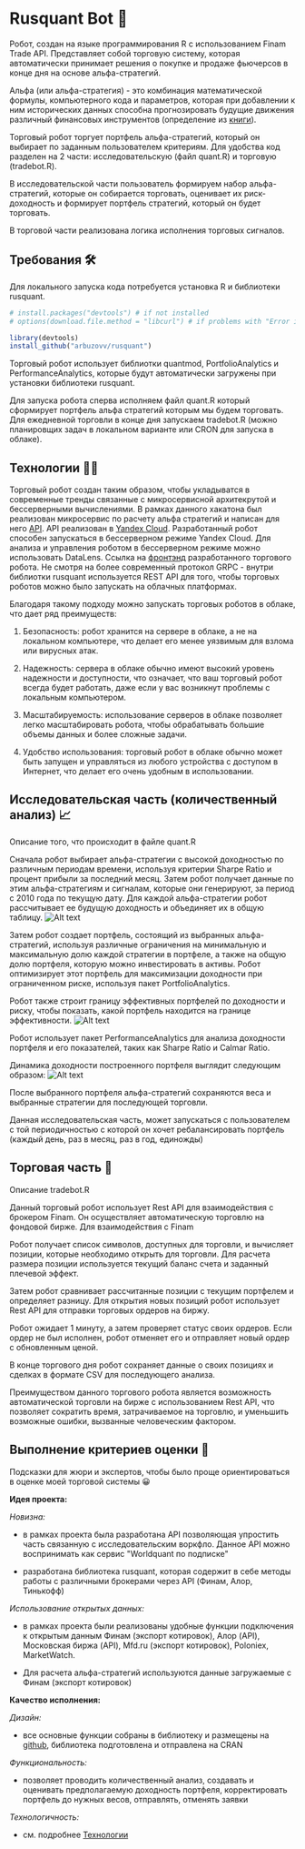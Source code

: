 # Rusquant Bot 🚀


Робот, создан на языке программирования R с использованием Finam Trade API. Представляет собой торговую систему, которая автоматически принимает решения о покупке и продаже фьючерсов в конце дня на основе альфа-стратегий.

Альфа (или альфа-стратегия) - это комбинация математической формулы, компьютерного кода и параметров, которая при добавлении к ним исторических данных способна прогнозировать будущие движения различный финансовых инструментов (определение из [книги](https://www.amazon.com/Finding-Alphas-Quantitative-Approach-Strategies/dp/1119057868)).

Торговый робот торгует портфель альфа-стратегий, который он выбирает по заданным пользователем критериям. Для удобства код разделен на 2 части: исследовательскую (файл quant.R) и торговую (tradebot.R).

В исследовательской части пользователь формируем набор альфа-стратегий, которые он собирается торговать, оценивает их риск-доходность и формирует портфель стратегий, который он будет торговать.

В торговой части реализована логика исполнения торговых сигналов.

## Требования   🛠️

Для локального запуска кода потребуется установка R и библиотеки rusquant.

``` r
# install.packages("devtools") # if not installed
# options(download.file.method = "libcurl") # if problems with "Error in utils::download.file(url, path...."

library(devtools)
install_github("arbuzovv/rusquant")
```

Торговый робот использует библиотки quantmod, PortfolioAnalytics и PerformanceAnalytics, которые будут автоматически загружены при установки библиотеки rusquant.

Для запуска робота сперва исполняем файл quant.R который сформирует портфель альфа стратегий которым мы будем торговать.
Для ежедневной торговли в конце дня запускаем tradebot.R (можно планировщих задач в локальном варианте или CRON для запуска в облаке).

## Технологии    🧑‍💻

Торговый робот создан таким образом, чтобы укладыватся в современные тренды связанные с микросервисной архитекрутой и бессерверными вычислениями. В рамках данного хакатона был реализован микросервис по расчету альфа стратегий и написан для него [API](https://swagger.rusquant.ru). API реализован в [Yandex Cloud](https://cloud.yandex.ru). Разработанный робот способен запускаться в бессерверном режиме Yandex Cloud. Для анализа и управления роботом в бессерверном режиме можно использовать DataLens. Ссылка на [фронтэнд](https://datalens.yandex/4l4yydg8alqou) разработанного торгового робота. Не смотря на более современный протокол GRPC - внутри библиотки rusquant используется REST API для того, чтобы торговых роботов можно было запускать на облачных платформах.

Благодаря такому подходу можно запускать торговых роботов в облаке, что дает ряд преимуществ:

1.  Безопасность: робот хранится на сервере в облаке, а не на локальном компьютере, что делает его менее уязвимым для взлома или вирусных атак.

2.  Надежность: сервера в облаке обычно имеют высокий уровень надежности и доступности, что означает, что ваш торговый робот всегда будет работать, даже если у вас возникнут проблемы с локальным компьютером.

3.  Масштабируемость: использование серверов в облаке позволяет легко масштабировать робота, чтобы обрабатывать большие объемы данных и более сложные задачи.

4.  Удобство использования: торговый робот в облаке обычно может быть запущен и управляться из любого устройства с доступом в Интернет, что делает его очень удобным в использовании.

## Исследовательская часть (количественный анализ)  📈

Описание того, что происходит в файле quant.R

Сначала робот выбирает альфа-стратегии с высокой доходностью по различным периодам времени, используя критерии Sharpe Ratio и процент прибыли за последний месяц. Затем робот получает данные по этим альфа-стратегиям и сигналам, которые они генерируют, за период с 2010 года по текущую дату. Для каждой альфа-стратегии робот рассчитывает ее будущую доходность и объединяет их в общую таблицу.
![Alt text](img/alpha.png "Динамика альфа стратегий")

Затем робот создает портфель, состоящий из выбранных альфа-стратегий, используя различные ограничения на минимальную и максимальную долю каждой стратегии в портфеле, а также на общую долю портфеля, которую можно инвестировать в активы. Робот оптимизирует этот портфель для максимизации доходности при ограниченном риске, используя пакет PortfolioAnalytics.

Робот также строит границу эффективных портфелей по доходности и риску, чтобы показать, какой портфель находится на границе эффективности. 
![Alt text](img/frontier.png "Граница эффективных портфелей")

Робот использует пакет PerformanceAnalytics для анализа доходности портфеля и его показателей, таких как Sharpe Ratio и Calmar Ratio.

Динамика доходности построенного портфеля выглядит следующим образом:
![Alt text](img/strategy.png "Доходность портфеля")

После выбранного портфеля альфа-стратегий сохраняются веса и выбранные стратегии для последующей торговли.

Данная исследовательская часть, может запускаться с пользователем с той периодичностью с которой он хочет ребалансировать портфель (каждый день, раз в месяц, раз в год, единожды)

## Торговая часть   💸

Описание tradebot.R

Данный торговый робот использует Rest API для взаимодействия с брокером Finam. Он осуществляет автоматическую торговлю на фондовой бирже. Для взаимодействия с Finam

Робот получает список символов, доступных для торговли, и вычисляет позиции, которые необходимо открыть для торговли. Для расчета размера позиции используется текущий баланс счета и заданный плечевой эффект.

Затем робот сравнивает рассчитанные позиции с текущим портфелем и определяет разницу. Для открытия новых позиций робот использует Rest API для отправки торговых ордеров на биржу.

Робот ожидает 1 минуту, а затем проверяет статус своих ордеров. Если ордер не был исполнен, робот отменяет его и отправляет новый ордер с обновленным ценой.

В конце торгового дня робот сохраняет данные о своих позициях и сделках в формате CSV для последующего анализа.

Преимуществом данного торгового робота является возможность автоматической торговли на бирже с использованием Rest API, что позволяет сократить время, затрачиваемое на торговлю, и уменьшить возможные ошибки, вызванные человеческим фактором.

## Выполнение критериев оценки  📌

Подсказки для жюри и экспертов, чтобы было проще ориентироваться в оценке моей торговой системы 😀

**Идея проекта:**

*Новизна:*

-   в рамках проекта была разработана API позволяющая упростить часть связанную с исследовательским воркфло. Данное API можно воспринимать как сервис "Worldquant по подписке"

-   разработана библиотека rusquant, которая содержит в себе методы работы с различными брокерами через API (Финам, Алор, Тинькофф)

*Использование открытых данных:*

-   в рамках проекта были реализованы удобные функции подключения к открытым данным Финам (экспорт котировок), Алор (API), Московская биржа (API), Mfd.ru (экспорт котировок), Poloniex, MarketWatch.

-   Для расчета альфа-стратегий используются данные загружаемые с Финам (экспорт котировок)

**Качество исполнения:**

*Дизайн:*

-   все основные функции собраны в библиотеку и размещены на [github](https://github.com/arbuzovv/rusquant), библиотека подготовлена и отправлена на CRAN

*Функциональность:*

-   позволяет проводить количественный анализ, создавать и оценивать предполагаемую доходность портфеля, корректировать портфель до нужных весов, отправлять, отменять заявки

*Технологичность:*

-   см. подробнее [Технологии](#технологии)
